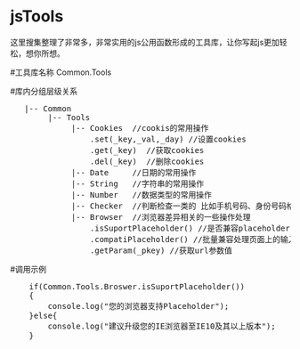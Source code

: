# jsTools
这里搜集整理了非常多，非常实用的js公用函数形成的工具库，让你写起js更加轻松，想你所想。

#工具库名称
Common.Tools

#库内分组层级关系
<pre>
   |-- Common
	    |-- Tools
	         |-- Cookies  //cookis的常用操作
	         	 .set(_key,_val,_day) //设置cookies
	         	 .get(_key)  //获取cookies
	         	 .del(_key)  //删除cookies
	         |-- Date     //日期的常用操作
	         |-- String   //字符串的常用操作
	         |-- Number   //数据类型的常用操作
	         |-- Checker  //判断检查一类的 比如手机号码、身份号码格式是否正确等一类的
	         |-- Browser  //浏览器差异相关的一些操作处理
	             .isSuportPlaceholder() //是否兼容placeholder
	             .compatiPlaceholder() //批量兼容处理页面上的输入框placeholder的提示效果
	             .getParam(_pkey) //获取url参数值
</pre>

#调用示例
<pre>
	if(Common.Tools.Broswer.isSuportPlaceholder())
	{
		console.log("您的浏览器支持Placeholder");
	}else{
		console.log("建议升级您的IE浏览器至IE10及其以上版本");
	}
</pre>
